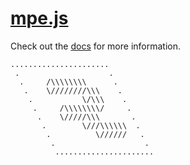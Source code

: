 # [mpe.js](http://mpe.js.org)

Check out the [docs](http://mpe.js.org) for more information.

```
......................
 .                    .
  .     /\\\\\\\\      .
   .    \////////\\\    .
    .           \/\\\    .
     .     /\\\\\\\\/     .
      .    \/////\\\       .
       .        \///\\\\\\  .
        .          \//////   .
         .                    .
          ......................
```
